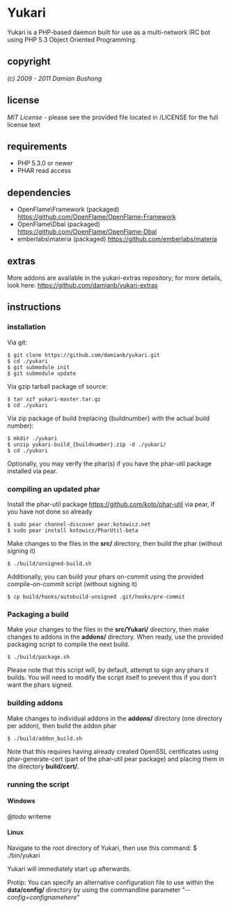 # Yukari

Yukari is a PHP-based daemon built for use as a multi-network IRC bot using PHP 5.3 Object Oriented Programming.

## copyright

*(c) 2009 - 2011 Damian Bushong*

## license

 *MIT License* - please see the provided file located in /LICENSE for the full license text

## requirements

* PHP 5.3.0 or newer
* PHAR read access

## dependencies

* OpenFlame\Framework (packaged) <https://github.com/OpenFlame/OpenFlame-Framework>
* OpenFlame\Dbal (packaged) <https://github.com/OpenFlame/OpenFlame-Dbal>
* emberlabs\materia (packaged) <https://github.com/emberlabs/materia>

## extras

More addons are available in the yukari-extras repository; for more details, look here: <https://github.com/damianb/yukari-extras>

## instructions

### installation

Via git:

    $ git clone https://github.com/damianb/yukari.git
    $ cd ./yukari
    $ git submodule init
    $ git submodule update

Via gzip tarball package of source:

    $ tar xzf yukari-master.tar.gz
    $ cd ./yukari

Via zip package of build (replacing {buildnumber} with the actual build number):

    $ mkdir ./yukari
    $ unzip yukari-build_{buildnumber}.zip -d ./yukari/
    $ cd ./yukari

Optionally, you may verify the phar(s) if you have the phar-util package installed via pear.

### compiling an updated phar

Install the phar-util package <https://github.com/koto/phar-util> via pear, if you have not done so already

    $ sudo pear channel-discover pear.kotowicz.net
    $ sudo pear install kotowicz/PharUtil-beta

Make changes to the files in the **src/** directory, then build the phar (without signing it)

    $ ./build/unsigned-build.sh

Additionally, you can build your phars on-commit using the provided compile-on-commit script (without signing it)

    $ cp build/hooks/autobuild-unsigned .git/hooks/pre-commit

### Packaging a build

Make your changes to the files in the **src/Yukari/** directory, then make changes to addons in the **addons/** directory.  When ready, use the provided packaging script to compile the next build.

    $ ./build/package.sh

Please note that this script will, by default, attempt to sign any phars it builds.  You will need to modify the script itself to prevent this if you don't want the phars signed.

### building addons

Make changes to individual addons in the **addons/** directory (one directory per addon), then build the addon phar

    $ ./build/addon_build.sh

Note that this requires having already created OpenSSL certificates using phar-generate-cert (part of the phar-util pear package) and placing them in the directory **build/cert/**.

### running the script

#### Windows

@todo writeme

#### Linux

Navigate to the root directory of Yukari, then use this command:
	$ ./bin/yukari

Yukari will immediately start up afterwards.

Protip: You can specify an alternative configuration file to use within the **data/config/** directory by using the commandline parameter "*--config=confignamehere*"
